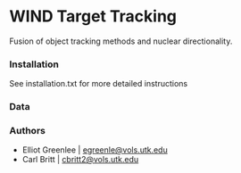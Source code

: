 # WIND Target Tracking

Fusion of object tracking methods and nuclear directionality.

### Installation
See installation.txt for more detailed instructions

### Data

### Authors
* Elliot Greenlee | egreenle@vols.utk.edu
* Carl Britt | cbritt2@vols.utk.edu
